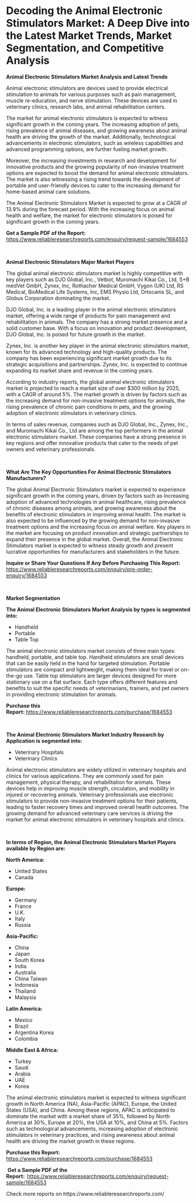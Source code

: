 <p><h1>Decoding the Animal Electronic Stimulators Market: A Deep Dive into the Latest Market Trends, Market Segmentation, and Competitive Analysis</h1></p><p><strong>Animal Electronic Stimulators Market Analysis and Latest Trends</strong></p>
<p><p>Animal electronic stimulators are devices used to provide electrical stimulation to animals for various purposes such as pain management, muscle re-education, and nerve stimulation. These devices are used in veterinary clinics, research labs, and animal rehabilitation centers.</p><p>The market for animal electronic stimulators is expected to witness significant growth in the coming years. The increasing adoption of pets, rising prevalence of animal diseases, and growing awareness about animal health are driving the growth of the market. Additionally, technological advancements in electronic stimulators, such as wireless capabilities and advanced programming options, are further fueling market growth.</p><p>Moreover, the increasing investments in research and development for innovative products and the growing popularity of non-invasive treatment options are expected to boost the demand for animal electronic stimulators. The market is also witnessing a rising trend towards the development of portable and user-friendly devices to cater to the increasing demand for home-based animal care solutions.</p><p>The Animal Electronic Stimulators Market is expected to grow at a CAGR of 13.9% during the forecast period. With the increasing focus on animal health and welfare, the market for electronic stimulators is poised for significant growth in the coming years.</p></p>
<p><strong>Get a Sample PDF of the Report:&nbsp;</strong> <a href="https://www.reliableresearchreports.com/enquiry/request-sample/1684553">https://www.reliableresearchreports.com/enquiry/request-sample/1684553</a></p>
<p>&nbsp;</p>
<p><strong>Animal Electronic Stimulators Major Market Players</strong></p>
<p><p>The global animal electronic stimulators market is highly competitive with key players such as DJO Global, Inc., Vetbot, Muromachi Kikai Co., Ltd, S+B medVet GmbH, Zynex, Inc, Rothacher Medical GmbH, Vygon (UK) Ltd, RS Medical, BioMedical Life Systems, Inc, EMS Physio Ltd, Ortocanis SL, and Globus Corporation dominating the market.</p><p>DJO Global, Inc. is a leading player in the animal electronic stimulators market, offering a wide range of products for pain management and rehabilitation in animals. The company has a strong market presence and a solid customer base. With a focus on innovation and product development, DJO Global, Inc. is poised for future growth in the market.</p><p>Zynex, Inc. is another key player in the animal electronic stimulators market, known for its advanced technology and high-quality products. The company has been experiencing significant market growth due to its strategic acquisitions and partnerships. Zynex, Inc. is expected to continue expanding its market share and revenue in the coming years.</p><p>According to industry reports, the global animal electronic stimulators market is projected to reach a market size of over $300 million by 2025, with a CAGR of around 5%. The market growth is driven by factors such as the increasing demand for non-invasive treatment options for animals, the rising prevalence of chronic pain conditions in pets, and the growing adoption of electronic stimulators in veterinary clinics.</p><p>In terms of sales revenue, companies such as DJO Global, Inc., Zynex, Inc., and Muromachi Kikai Co., Ltd are among the top performers in the animal electronic stimulators market. These companies have a strong presence in key regions and offer innovative products that cater to the needs of pet owners and veterinary professionals.</p></p>
<p>&nbsp;</p>
<p><strong>What Are The Key Opportunities For Animal Electronic Stimulators Manufacturers?</strong></p>
<p><p>The global Animal Electronic Stimulators market is expected to experience significant growth in the coming years, driven by factors such as increasing adoption of advanced technologies in animal healthcare, rising prevalence of chronic diseases among animals, and growing awareness about the benefits of electronic stimulators in improving animal health. The market is also expected to be influenced by the growing demand for non-invasive treatment options and the increasing focus on animal welfare. Key players in the market are focusing on product innovation and strategic partnerships to expand their presence in the global market. Overall, the Animal Electronic Stimulators market is expected to witness steady growth and present lucrative opportunities for manufacturers and stakeholders in the future.</p></p>
<p><strong>Inquire or Share Your Questions If Any Before Purchasing This Report:</strong> <a href="https://www.reliableresearchreports.com/enquiry/pre-order-enquiry/1684553">https://www.reliableresearchreports.com/enquiry/pre-order-enquiry/1684553</a></p>
<p>&nbsp;</p>
<p><strong>Market Segmentation</strong></p>
<p><strong>The Animal Electronic Stimulators Market Analysis by types is segmented into:</strong></p>
<p><ul><li>Handheld</li><li>Portable</li><li>Table Top</li></ul></p>
<p><p>The animal electronic stimulators market consists of three main types: handheld, portable, and table top. Handheld stimulators are small devices that can be easily held in the hand for targeted stimulation. Portable stimulators are compact and lightweight, making them ideal for travel or on-the-go use. Table top stimulators are larger devices designed for more stationary use on a flat surface. Each type offers different features and benefits to suit the specific needs of veterinarians, trainers, and pet owners in providing electronic stimulation for animals.</p></p>
<p><strong>Purchase this Report:&nbsp;</strong><a href="https://www.reliableresearchreports.com/purchase/1684553">https://www.reliableresearchreports.com/purchase/1684553</a></p>
<p>&nbsp;</p>
<p><strong>The Animal Electronic Stimulators Market Industry Research by Application is segmented into:</strong></p>
<p><ul><li>Veterinary Hospitals</li><li>Veterinary Clinics</li></ul></p>
<p><p>Animal electronic stimulators are widely utilized in veterinary hospitals and clinics for various applications. They are commonly used for pain management, physical therapy, and rehabilitation for animals. These devices help in improving muscle strength, circulation, and mobility in injured or recovering animals. Veterinary professionals use electronic stimulators to provide non-invasive treatment options for their patients, leading to faster recovery times and improved overall health outcomes. The growing demand for advanced veterinary care services is driving the market for animal electronic stimulators in veterinary hospitals and clinics.</p></p>
<p>&nbsp;</p>
<p><strong>In terms of Region, the Animal Electronic Stimulators Market Players available by Region are:</strong></p>
<p>
    <p> <strong> North America: </strong>
        <ul>
            <li>United States</li>
            <li>Canada</li>
        </ul>
        </p> 
    <p> <strong> Europe: </strong>
        <ul>
            <li>Germany</li>
            <li>France</li>
            <li>U.K.</li>
            <li>Italy</li>
            <li>Russia</li>
        </ul>
        </p> 
    <p> <strong> Asia-Pacific: </strong>
        <ul>
            <li>China</li>
            <li>Japan</li>
            <li>South Korea</li>
            <li>India</li>
            <li>Australia</li>
            <li>China Taiwan</li>
            <li>Indonesia</li>
            <li>Thailand</li>
            <li>Malaysia</li>
        </ul>
        </p> 
    <p> <strong> Latin America: </strong>
        <ul>
            <li>Mexico</li>
            <li>Brazil</li>
            <li>Argentina Korea</li>
            <li>Colombia</li>
        </ul>
        </p> 
    <p> <strong> Middle East & Africa: </strong>
        <ul>
            <li>Turkey</li>
            <li>Saudi</li>
            <li>Arabia</li>
            <li>UAE</li>
            <li>Korea</li>
        </ul>
    </p>
    </p>
<p><p>The animal electronic stimulators market is expected to witness significant growth in North America (NA), Asia-Pacific (APAC), Europe, the United States (USA), and China. Among these regions, APAC is anticipated to dominate the market with a market share of 35%, followed by North America at 30%, Europe at 20%, the USA at 10%, and China at 5%. Factors such as technological advancements, increasing adoption of electronic stimulators in veterinary practices, and rising awareness about animal health are driving the market growth in these regions.</p></p>
<p><strong>Purchase this Report: </strong><a href="https://www.reliableresearchreports.com/purchase/1684553">https://www.reliableresearchreports.com/purchase/1684553</a></p>
<p>&nbsp;<strong>Get a Sample PDF of the Report:&nbsp;&nbsp;</strong><a href="https://www.reliableresearchreports.com/enquiry/request-sample/1684553">https://www.reliableresearchreports.com/enquiry/request-sample/1684553</a></p>
<p><strong></strong></p>
<p>Check more reports on https://www.reliableresearchreports.com/</p>